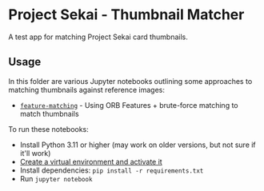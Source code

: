 # Project Sekai - Thumbnail Matcher

A test app for matching Project Sekai card thumbnails.

## Usage

In this folder are various Jupyter notebooks outlining some approaches to matching thumbnails against reference images:

- [`feature-matching`](.\feature-matching.ipynb) - Using ORB Features + brute-force matching to match thumbnails

To run these notebooks:

- Install Python 3.11 or higher (may work on older versions, but not sure if it'll work)
- [Create a virtual environment and activate it](https://packaging.python.org/en/latest/guides/installing-using-pip-and-virtual-environments/#creating-a-virtual-environment)
- Install dependencies: `pip install -r requirements.txt`
- Run `jupyter notebook`
